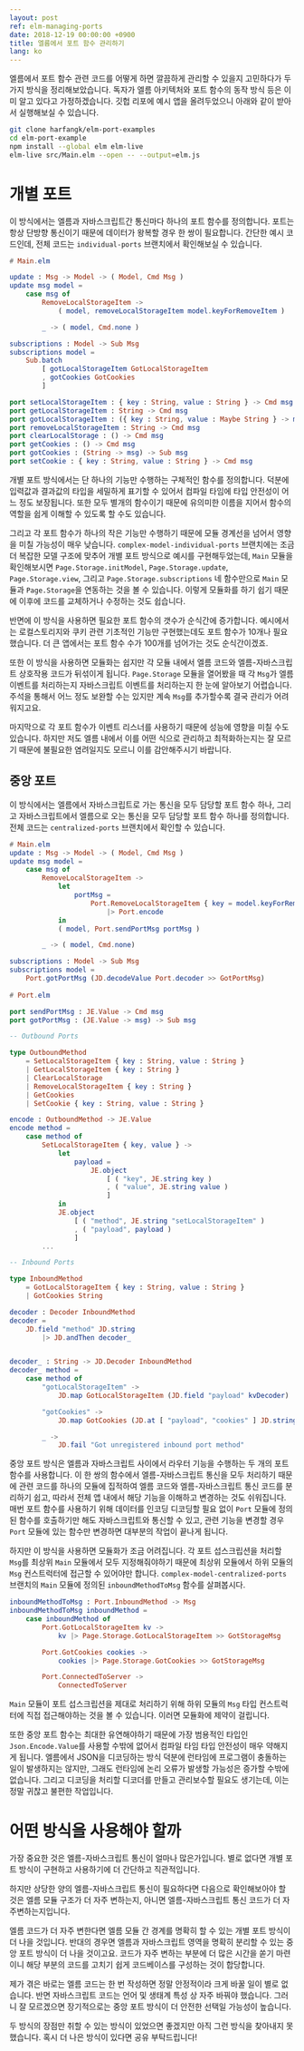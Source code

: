 ```yaml
---
layout: post
ref: elm-managing-ports
date: 2018-12-19 00:00:00 +0900
title: 엘름에서 포트 함수 관리하기
lang: ko
---
```


엘름에서 포트 함수 관련 코드를 어떻게 하면 깔끔하게 관리할 수 있을지 고민하다가 두 가지 방식을 정리해보았습니다. 독자가 엘름 아키텍처와 포트 함수의 동작 방식 등은 이미 알고 있다고 가정하겠습니다. 깃헙 리포에 예시 앱을 올려두었으니 아래와 같이 받아서 실행해보실 수 있습니다.

```bash
git clone harfangk/elm-port-examples
cd elm-port-example
npm install --global elm elm-live
elm-live src/Main.elm --open -- --output=elm.js
```

# 개별 포트

이 방식에서는 엘름과 자바스크립트간 통신마다 하나의 포트 함수를 정의합니다. 포트는 항상 단방향 통신이기 때문에 데이터가 왕복할 경우 한 쌍이 필요합니다. 간단한 예시 코드인데, 전체 코드는 `individual-ports` 브랜치에서 확인해보실 수 있습니다.

```elm
# Main.elm

update : Msg -> Model -> ( Model, Cmd Msg )
update msg model =
    case msg of
        RemoveLocalStorageItem ->
            ( model, removeLocalStorageItem model.keyForRemoveItem )

        _ -> ( model, Cmd.none )

subscriptions : Model -> Sub Msg
subscriptions model =
    Sub.batch
        [ gotLocalStorageItem GotLocalStorageItem
        , gotCookies GotCookies
        ]

port setLocalStorageItem : { key : String, value : String } -> Cmd msg
port getLocalStorageItem : String -> Cmd msg
port gotLocalStorageItem : ({ key : String, value : Maybe String } -> msg) -> Sub msg
port removeLocalStorageItem : String -> Cmd msg
port clearLocalStorage : () -> Cmd msg
port getCookies : () -> Cmd msg
port gotCookies : (String -> msg) -> Sub msg
port setCookie : { key : String, value : String } -> Cmd msg
```

개별 포트 방식에서는 단 하나의 기능만 수행하는 구체적인 함수를 정의합니다. 덕분에 입력값과 결과값의 타입을 세밀하게 표기할 수 있어서 컴파일 타임에 타입 안전성이 어느 정도 보장됩니다. 또한 모두 별개의 함수이기 때문에 유의미한 이름을 지어서 함수의 역할을 쉽게 이해할 수 있도록 할 수도 있습니다.

그리고 각 포트 함수가 하나의 작은 기능만 수행하기 때문에 모듈 경계선을 넘어서 영향을 미칠 가능성이 매우 낮습니다. `complex-model-individual-ports` 브랜치에는 조금 더 복잡한 모델 구조에 맞추어 개별 포트 방식으로 예시를 구현해두었는데, `Main` 모듈을 확인해보시면 `Page.Storage.initModel`, `Page.Storage.update`, `Page.Storage.view`, 그리고 `Page.Storage.subscriptions` 네 함수만으로 `Main` 모듈과 `Page.Storage`을 연동하는 것을 볼 수 있습니다. 이렇게 모듈화를 하기 쉽기 때문에 이후에 코드를 교체하거나 수정하는 것도 쉽습니다.

반면에 이 방식을 사용하면 필요한 포트 함수의 갯수가 순식간에 증가합니다. 예시에서는 로컬스토리지와 쿠키 관련 기초적인 기능만 구현했는데도 포트 함수가 10개나 필요했습니다. 더 큰 앱에서는 포트 함수 수가 100개를 넘어가는 것도 순식간이겠죠.

또한 이 방식을 사용하면 모듈화는 쉽지만 각 모듈 내에서 엘름 코드와 엘름-자바스크립트 상호작용 코드가 뒤섞이게 됩니다. `Page.Storage` 모듈을 열어봤을 때 각 `Msg`가 엘름 이벤트를 처리하는지 자바스크립트 이벤트를 처리하는지 한 눈에 알아보기 어렵습니다. 주석을 통해서 어느 정도 보완할 수는 있지만 계속 `Msg`를 추가할수록 결국 관리가 어려워지고요.

마지막으로 각 포트 함수가 이벤트 리스너를 사용하기 때문에 성능에 영향을 미칠 수도 있습니다. 하지만 저도 엘름 내에서 이를 어떤 식으로 관리하고 최적화하는지는 잘 모르기 때문에 불필요한 염려일지도 모르니 이를 감안해주시기 바랍니다.

## 중앙 포트

이 방식에서는 엘름에서 자바스크립트로 가는 통신을 모두 담당할 포트 함수 하나, 그리고 자바스크립트에서 엘름으로 오는 통신을 모두 담당할 포트 함수 하나를 정의합니다. 전체 코드는 `centralized-ports` 브랜치에서 확인할 수 있습니다.

```elm
# Main.elm
update : Msg -> Model -> ( Model, Cmd Msg )
update msg model =
    case msg of
        RemoveLocalStorageItem ->
            let
                portMsg =
                    Port.RemoveLocalStorageItem { key = model.keyForRemoveItem }
                        |> Port.encode
            in
            ( model, Port.sendPortMsg portMsg )

        _ -> ( model, Cmd.none)

subscriptions : Model -> Sub Msg
subscriptions model =
    Port.gotPortMsg (JD.decodeValue Port.decoder >> GotPortMsg)
    
# Port.elm 

port sendPortMsg : JE.Value -> Cmd msg
port gotPortMsg : (JE.Value -> msg) -> Sub msg

-- Outbound Ports

type OutboundMethod
    = SetLocalStorageItem { key : String, value : String }
    | GetLocalStorageItem { key : String }
    | ClearLocalStorage
    | RemoveLocalStorageItem { key : String }
    | GetCookies
    | SetCookie { key : String, value : String }

encode : OutboundMethod -> JE.Value
encode method =
    case method of
        SetLocalStorageItem { key, value } ->
            let
                payload =
                    JE.object
                        [ ( "key", JE.string key )
                        , ( "value", JE.string value )
                        ]
            in
            JE.object
                [ ( "method", JE.string "setLocalStorageItem" )
                , ( "payload", payload )
                ]
        ...

-- Inbound Ports

type InboundMethod
    = GotLocalStorageItem { key : String, value : String }
    | GotCookies String

decoder : Decoder InboundMethod
decoder =
    JD.field "method" JD.string
        |> JD.andThen decoder_


decoder_ : String -> JD.Decoder InboundMethod
decoder_ method =
    case method of
        "gotLocalStorageItem" ->
            JD.map GotLocalStorageItem (JD.field "payload" kvDecoder)

        "gotCookies" ->
            JD.map GotCookies (JD.at [ "payload", "cookies" ] JD.string)

        _ ->
            JD.fail "Got unregistered inbound port method"
```

중앙 포트 방식은 엘름과 자바스크립트 사이에서 라우터 기능을 수행하는 두 개의 포트 함수를 사용합니다. 이 한 쌍의 함수에서 엘름-자바스크립트 통신을 모두 처리하기 때문에 관련 코드를 하나의 모듈에 집적하여 엘름 코드와 엘름-자바스크립트 통신 코드를 분리하기 쉽고, 따라서 전체 앱 내에서 해당 기능을 이해하고 변경하는 것도 쉬워집니다. 매번 포트 함수를 사용하기 위해 데이터를 인코딩 디코딩할 필요 없이 `Port` 모듈에 정의된 함수를 호출하기만 해도 자바스크립트와 통신할 수 있고, 관련 기능을 변경할 경우 `Port` 모듈에 있는 함수만 변경하면 대부분의 작업이 끝나게 됩니다.

하지만 이 방식을 사용하면 모듈화가 조금 어려집니다. 각 포트 섭스크립션을 처리할 `Msg`를 최상위 `Main` 모듈에서 모두 지정해줘야하기 때문에 최상위 모듈에서 하위 모듈의 `Msg` 컨스트럭터에 접근할 수 있어야만 합니다. `complex-model-centralized-ports` 브랜치의 `Main` 모듈에 정의된 `inboundMethodToMsg` 함수를 살펴봅시다.

```elm
inboundMethodToMsg : Port.InboundMethod -> Msg
inboundMethodToMsg inboundMethod =
    case inboundMethod of
        Port.GotLocalStorageItem kv ->
            kv |> Page.Storage.GotLocalStorageItem >> GotStorageMsg

        Port.GotCookies cookies ->
            cookies |> Page.Storage.GotCookies >> GotStorageMsg

        Port.ConnectedToServer ->
            ConnectedToServer
```

`Main` 모듈이 포트 섭스크립션을 제대로 처리하기 위해 하위 모듈의 `Msg` 타입 컨스트럭터에 직접 접근해야하는 것을 볼 수 있습니다. 이러면 모듈화에 제약이 걸립니다.

또한 중앙 포트 함수는 최대한 유연해야하기 때문에 가장 범용적인 타입인 `Json.Encode.Value`를 사용할 수밖에 없어서 컴파일 타임 타입 안전성이 매우 약해지게 됩니다. 엘름에서 JSON을 디코딩하는 방식 덕분에 런타임에 프로그램이 충돌하는 일이 발생하지는 않지만, 그래도 런타임에 논리 오류가 발생할 가능성은 증가할 수밖에 없습니다. 그리고 디코딩을 처리할 디코더를 만들고 관리보수할 필요도 생기는데, 이는 정말 귀찮고 불편한 작업입니다.

# 어떤 방식을 사용해야 할까

가장 중요한 것은 엘름-자바스크립트 통신이 얼마나 많은가입니다. 별로 없다면 개별 포트 방식이 구현하고 사용하기에 더 간단하고 직관적입니다.

하지만 상당한 양의 엘름-자바스크립트 통신이 필요하다면 다음으로 확인해보아야 할 것은 엘름 모듈 구조가 더 자주 변하는지, 아니면 엘름-자바스크립트 통신 코드가 더 자주변하는지입니다.

엘름 코드가 더 자주 변한다면 엘름 모듈 간 경계를 명확히 할 수 있는 개별 포트 방식이 더 나을 것입니다. 반대의 경우면 엘름과 자바스크립트 영역을 명확히 분리할 수 있는 중앙 포트 방식이 더 나을 것이고요. 코드가 자주 변하는 부분에 더 많은 시간을 쏟기 마련이니 해당 부분의 코드를 고치기 쉽게 코드베이스를 구성하는 것이 합당합니다.

제가 겪은 바로는 엘름 코드는 한 번 작성하면 정말 안정적이라 크게 바꿀 일이 별로 없습니다. 반면 자바스크립트 코드는 언어 및 생태계 특성 상 자주 바꿔야 했습니다. 그러니 잘 모르겠으면 장기적으로는 중앙 포트 방식이 더 안전한 선택일 가능성이 높습니다.

두 방식의 장점만 취할 수 있는 방식이 있었으면 좋겠지만 아직 그런 방식을 찾아내지 못했습니다. 혹시 더 나은 방식이 있다면 공유 부탁드립니다!

